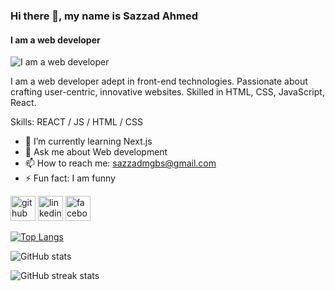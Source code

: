 ### Hi there 👋, my name is Sazzad Ahmed
#### I am a web developer
![I am a web developer](https://scontent.fdac99-1.fna.fbcdn.net/v/t39.30808-6/409174332_6888319314569450_8881877257192745977_n.png?stp=dst-png_s960x960&_nc_cat=100&ccb=1-7&_nc_sid=783fdb&_nc_eui2=AeHQzJHaBKkL2FcCy3GVh5aSZPmUhMiqONdk-ZSEyKo416-WPe_qsGdH_y2mGKh5e6VXxVz-TX3sSpa9fjuXL4c5&_nc_ohc=TPasMu9r_j0AX-a-_Fh&_nc_ht=scontent.fdac99-1.fna&oh=00_AfAQb6PXYUS7ucBOtNBIXD2-tZle2g-VlEq1X3r3wTYw6w&oe=65789394)

I am a web developer adept in front-end  technologies. Passionate about crafting user-centric, innovative websites. Skilled in HTML, CSS, JavaScript, React.

Skills: REACT / JS / HTML / CSS

- 🌱 I’m currently learning Next.js 
- 💬 Ask me about Web development 
- 📫 How to reach me: sazzadmgbs@gmail.com 
- ⚡ Fun fact: I am funny 


[<img src='https://cdn.jsdelivr.net/npm/simple-icons@3.0.1/icons/github.svg' alt='github' height='40'>](https://github.com/sazzad46031)  [<img src='https://cdn.jsdelivr.net/npm/simple-icons@3.0.1/icons/linkedin.svg' alt='linkedin' height='40'>](https://www.linkedin.com/in/sazzadahmed/)  [<img src='https://cdn.jsdelivr.net/npm/simple-icons@3.0.1/icons/facebook.svg' alt='facebook' height='40'>](https://www.facebook.com/SazzadAhmed)  

[![Top Langs](https://github-readme-stats.vercel.app/api/top-langs/?username=sazzad46031)](https://github.com/anuraghazra/github-readme-stats)

![GitHub stats](https://github-readme-stats.vercel.app/api?username=sazzad46031&show_icons=true)  

![GitHub streak stats](https://streak-stats.demolab.com/?user=sazzad46031)  


